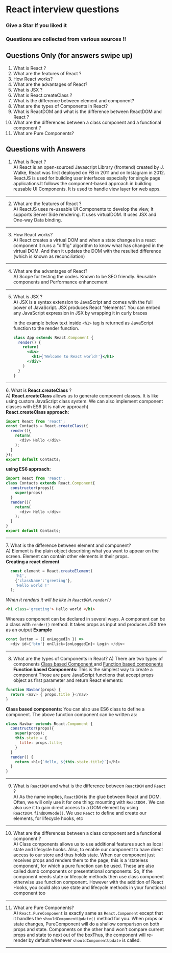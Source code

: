 # React interview questions
### Give a Star If you liked it
### Questions are collected from various sources !!

## Questions Only (for answers swipe up)
<ol>
  <li> What is React ? </li>
  <li> What are the features of React ? </li>
  <li> How React works? </li>
  <li> What are the advantages of React? </li>
  <li> What is JSX ? </li>
  <li> What is React.createClass ? </li>
  <li> What is the difference between element and component? </li>
  <li> What are the types of Components in React? </li>
  <li> What is ReactDOM and what is the difference between ReactDOM and React ? </li>
  <li> What are the differences between a class component and a functional component ? </li>
  <li> What are Pure Components? </li>
</ol>

## Questions with Answers 

1. What is React ?  <br />
A) React is an open-sourced Javascript Library (frontend) created by J. Walke, React was first deployed on FB in 2011 and on Instagram in 2012. ReactJS is used for building user interfaces especially for single page applications.It follows the component-based approach in building reusable UI Components. It is used to handle view layer for web apps.
<hr/>

2. What are the features of React ?  <br />
A) ReactJS uses re-useable UI Components to develop the view, It supports Server Side rendering. It uses virtualDOM. It uses JSX and One-way Data binding.
<hr/>

3. How React works?  <br />
A) React creates a virtual DOM and when a state changes in a react component it runs a "diffig" algorithm to know what has changed in the virtual DOM. And then it updates the DOM with the resulted difference (which is known as reconciliation)
<hr/>

4. What are the advantages of React?  <br />
A) Scope for testing the codes. Known to be SEO friendly. Reusable components and Performance enhancement
<hr/>

5. What is JSX ?  
A) JSX is a syntax extension to JavaScript and comes with the full power of JavaScript. JSX produces React “elements”. You can embed any JavaScript expression in JSX by wrapping it in curly braces  

    In the example below text inside `<h1>` tag is returned as JavaScript function to the render function.

    ```jsx harmony
    class App extends React.Component {
      render() {
        return(
          <div>
            <h1>{'Welcome to React world!'}</h1>
          </div>
        )
      }
    }
    ```
<hr/>
6. What is <b>React.createClass</b> ? <br>
A) <b>React.createClass</b> allows us to generate component classes. It is like using custom JavaScript class system. We can also implement component classes with ES6 (it is native approach) <br>
<b> React.createClass approach: </b>

  ```javascript
  import React from 'react';
  const Contacts = React.createClass({
    render(){
      return(
        <div> Hello </div>
      );
    }
  });
export default Contacts;
  ```  

<b> using ES6 approach: </b>  
  ```javascript
  import React from 'react';
  class Contacts extends React.Component{
    constructor(props){
      super(props)
    }
    render(){
      return(
        <div> Hello </div>
      );
    }
  }
  export default Contacts;
  ```  
<hr/>
7. What is the difference between element and component?  
<br>
A) Element is the plain object describing what you want to appear on the screen. Element can contain other elements in their props. <br>
<b> Creating a react element </b>
  
    
      
```javascript  
  const element = React.createElement(  
    'h1',  
    {'className':'greeting'},  
    'Hello world !'  
  );  
``` 
 

<i> When it renders it will be like in `ReactDOM.render()` </i> 
  ```html
  <h1 class='greeting'> Hello world </h1>
  ```  

Whereas component can be declared in several ways. A component can be a class with `render()` method. It takes props as input and produces JSX tree as an output
<b> Example </b>
  ```javascript
  const Button = ({ onLoggedIn }) =>
    <div id={'btn'} onClick={onLoggedIn}> Login </div>
  ```

<hr />

8. What are the types of Components in React? 
A) There are two types of components <u> Class based Component </u> and <u> Function based components </u> 
<b> Function based Components: </b> This is the simplest way to create a component Those are pure JavaScript functions that accept props object as first parameter and return React elements: 
```javascript
function Navbar(props) {
  return <nav> { props.title }</nav>
}
``` 
<b> Class based components: </b> You can also use ES6 class to define a component. The above function component can be written as: 
```javascript
class Navbar extends React.Component {
  constructor(props){
    super(props);
    this.state = {
      title: props.title;
    }
  }
  render() {
    return <h1>{`Hello, ${this.state.title}`}</h1>
  }
}
```
<hr />

9. What is `ReactDOM` and what is the difference between `ReactDOM` and `React` ?  
A) As the name implies, `ReactDOM` is the glue between React and DOM. Often, we will only use it for one thing: mounting with `ReactDOM` . We can also use it to gain direct access to a DOM element by using `ReactDOM.findDOMNode()`. We use `React` to define and create our elements, for lifecycle hooks, etc

<hr />

10. What are the differences between a class component and a functional component ?  
A) Class components allows us to use additional features such as local state and lifecycle hooks. Also, to enable our component to have direct access to our store and thus holds state.
When our component just receives props and renders them to the page, this is a ‘stateless component’, for which a pure function can be used. These are also called dumb components or presentational components. So, If the component needs state or lifecycle methods then use class component otherwise use function component.
However with the addition of React Hooks, you could also use state and lifecycle methods in your functional component too

<hr />

11. What are Pure Components?  
A) `React.PureComponent` is exactly same as `React.Component` except that it handles the `shouldComponentUpdate()` method for you. When props or state changes, PureComponent will do a shallow comparison on both props and state. Components on the other hand won't compare current props and state to next out of the boxThus, the component will re-render by default whenever `shouldComponentUpdate` is called.

<hr />
